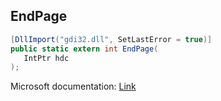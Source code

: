 ## EndPage

```csharp
[DllImport("gdi32.dll", SetLastError = true)]
public static extern int EndPage(
   IntPtr hdc
);
```

Microsoft documentation: [Link](https://docs.microsoft.com/en-us/windows/win32/api/wingdi/nf-wingdi-endpage)
